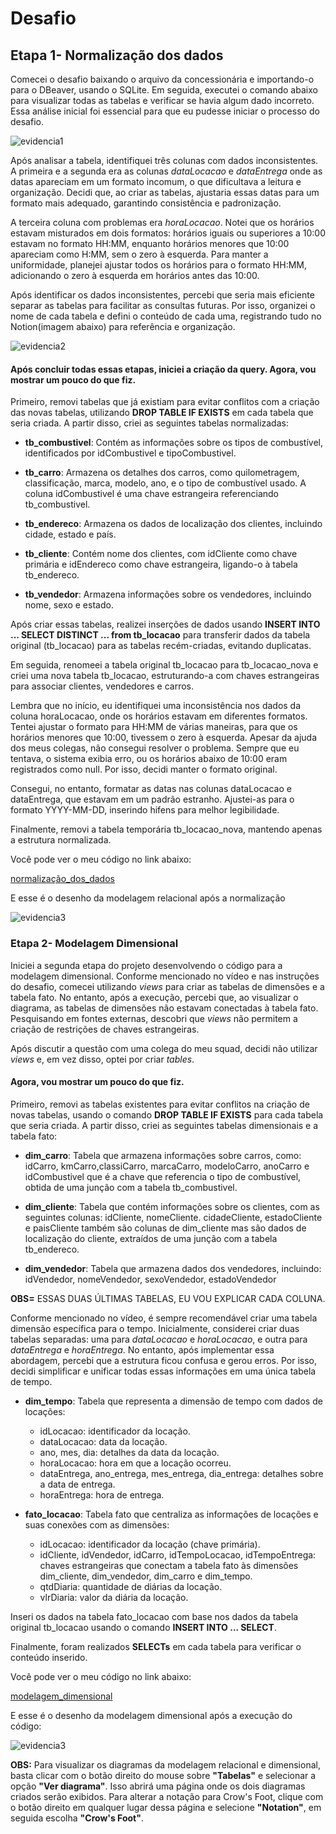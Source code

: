 # Desafio 

## Etapa 1- Normalização dos dados
Comecei o desafio baixando o arquivo da concessionária e importando-o para o DBeaver, usando o SQLite. Em seguida, executei o comando abaixo para visualizar todas as tabelas e verificar se havia algum dado incorreto. Essa análise inicial foi essencial para que eu pudesse iniciar o processo do desafio.

![evidencia1](../Evidencias/evidencia1.jpeg)

Após analisar a tabela, identifiquei três colunas com dados inconsistentes. A primeira e a segunda era as colunas _dataLocacao_ e _dataEntrega_ onde as datas apareciam em um formato incomum, o que dificultava a leitura e organização. Decidi que, ao criar as tabelas, ajustaria essas datas para um formato mais adequado, garantindo consistência e padronização.

A terceira coluna com problemas era _horaLocacao_. Notei que os horários estavam misturados em dois formatos: horários iguais ou superiores a 10:00 estavam no formato HH:MM, enquanto horários menores que 10:00 apareciam como H:MM, sem o zero à esquerda. Para manter a uniformidade, planejei ajustar todos os horários para o formato HH:MM, adicionando o zero à esquerda em horários antes das 10:00.

Após identificar os dados inconsistentes, percebi que seria mais eficiente separar as tabelas para facilitar as consultas futuras. Por isso, organizei o nome de cada tabela e defini o conteúdo de cada uma, registrando tudo no Notion(imagem abaixo) para referência e organização.

![evidencia2](../Evidencias/evidencia2.jpeg)

#### Após concluir todas essas etapas, iniciei a criação da query. Agora, vou mostrar um pouco do que fiz.
Primeiro, removi tabelas que já existiam para evitar conflitos com a criação das novas tabelas, utilizando **DROP TABLE IF EXISTS** em cada tabela que seria criada. A partir disso, criei as seguintes tabelas normalizadas:

* **tb_combustivel**: Contém as informações sobre os tipos de combustível, identificados por idCombustivel e tipoCombustivel.

* **tb_carro**: Armazena os detalhes dos carros, como quilometragem, classificação, marca, modelo, ano, e o tipo de combustível usado. A coluna idCombustivel é uma chave estrangeira referenciando tb_combustivel.

* **tb_endereco**: Armazena os dados de localização dos clientes, incluindo cidade, estado e país.

* **tb_cliente**: Contém nome dos clientes, com idCliente como chave primária e idEndereco como chave estrangeira, ligando-o à tabela tb_endereco.

* **tb_vendedor**: Armazena informações sobre os vendedores, incluindo nome, sexo e estado.

Após criar essas tabelas, realizei inserções de dados usando **INSERT INTO ... SELECT DISTINCT ... from tb_locacao** para transferir dados da tabela original (tb_locacao) para as tabelas recém-criadas, evitando duplicatas.

Em seguida, renomeei a tabela original tb_locacao para tb_locacao_nova e criei uma nova tabela tb_locacao, estruturando-a com chaves estrangeiras para associar clientes, vendedores e carros. 

Lembra que no início, eu identifiquei uma inconsistência nos dados da coluna horaLocacao, onde os horários estavam em diferentes formatos. Tentei ajustar o formato para HH:MM de várias maneiras, para que os horários menores que 10:00, tivessem o zero à esquerda. Apesar da ajuda dos meus colegas, não consegui resolver o problema. Sempre que eu tentava, o sistema exibia erro, ou os horários abaixo de 10:00 eram registrados como null. Por isso, decidi manter o formato original.

Consegui, no entanto, formatar as datas nas colunas dataLocacao e dataEntrega, que estavam em um padrão estranho. Ajustei-as para o formato YYYY-MM-DD, inserindo hifens para melhor legibilidade.

Finalmente, removi a tabela temporária tb_locacao_nova, mantendo apenas a estrutura normalizada.

Você pode ver o meu código no link abaixo: 

[normalização_dos_dados](https://github.com/Rafaapsantos/CompassUol_Programa_de_bolsas/blob/main/Sprint%202/Desafios/normalizacao_dos_dados.sql)

E esse é o desenho da modelagem relacional após a normalização 

![evidencia3](../Evidencias/evidencia3.png)

### Etapa 2- Modelagem Dimensional
Iniciei a segunda etapa do projeto desenvolvendo o código para a modelagem dimensional. Conforme mencionado no vídeo e nas instruções do desafio, comecei utilizando _views_ para criar as tabelas de dimensões e a tabela fato. No entanto, após a execução, percebi que, ao visualizar o diagrama, as tabelas de dimensões não estavam conectadas à tabela fato. Pesquisando em fontes externas, descobri que _views_ não permitem a criação de restrições de chaves estrangeiras.

Após discutir a questão com uma colega do meu squad, decidi não utilizar _views_ e, em vez disso, optei por criar _tables_.

#### Agora, vou mostrar um pouco do que fiz.


Primeiro, removi as tabelas existentes para evitar conflitos na criação de novas tabelas, usando o comando **DROP TABLE IF EXISTS** para cada tabela que seria criada. A partir disso, criei as seguintes tabelas dimensionais e a tabela fato: 

* **dim_carro**: Tabela que armazena informações sobre carros, como: idCarro, kmCarro,classiCarro, marcaCarro, modeloCarro, anoCarro e idCombustivel que é a chave que referencia o tipo de combustível, obtida de uma junção com a tabela tb_combustivel.

* **dim_cliente**: Tabela que contém informações sobre os clientes, com as seguintes colunas: idCliente, nomeCliente. cidadeCliente, estadoCliente e paisCliente também são colunas de dim_cliente mas são dados de localização do cliente, extraídos de uma junção com a tabela tb_endereco.

* **dim_vendedor**: Tabela que armazena dados dos vendedores, incluindo: idVendedor, nomeVendedor, sexoVendedor, estadoVendedor

**OBS=** ESSAS DUAS ÚLTIMAS TABELAS, EU VOU EXPLICAR CADA COLUNA. 

Conforme mencionado no vídeo, é sempre recomendável criar uma tabela dimensão específica para o tempo. Inicialmente, considerei criar duas tabelas separadas: uma para _dataLocacao_ e _horaLocacao_, e outra para _dataEntrega_ e _horaEntrega_. No entanto, após implementar essa abordagem, percebi que a estrutura ficou confusa e gerou erros. Por isso, decidi simplificar e unificar todas essas informações em uma única tabela de tempo.

* **dim_tempo**: Tabela que representa a dimensão de tempo com dados de locações: 
    * idLocacao: identificador da locação.
    * dataLocacao: data da locação.
    * ano, mes, dia: detalhes da data da locação.
    * horaLocacao: hora em que a locação ocorreu.
    * dataEntrega, ano_entrega, mes_entrega, dia_entrega: detalhes sobre a data de entrega.
    * horaEntrega: hora de entrega.

* **fato_locacao**: Tabela fato que centraliza as informações de locações e suas conexões com as dimensões:
    * idLocacao: identificador da locação (chave primária).
    * idCliente, idVendedor, idCarro, idTempoLocacao, idTempoEntrega: chaves estrangeiras que conectam a tabela fato às dimensões dim_cliente, dim_vendedor, dim_carro e dim_tempo.
    * qtdDiaria: quantidade de diárias da locação.
    * vlrDiaria: valor da diária da locação.

Inseri os dados na tabela fato_locacao com base nos dados da tabela original tb_locacao usando o comando **INSERT INTO ... SELECT**.

Finalmente, foram realizados **SELECTs** em cada tabela para verificar o conteúdo inserido.


Você pode ver o meu código no link abaixo: 

[modelagem_dimensional](https://github.com/Rafaapsantos/CompassUol_Programa_de_bolsas/blob/main/Sprint%202/Desafios/modelagem_dimensional.sql)

E esse é o desenho da modelagem dimensional após a execução do código: 

![evidencia3](../Evidencias/evidencia4.png)



**OBS:** 
Para visualizar os diagramas da modelagem relacional e dimensional, basta clicar com o botão direito do mouse sobre **"Tabelas"** e selecionar a opção **"Ver diagrama"**. Isso abrirá uma página onde os dois diagramas criados serão exibidos. Para alterar a notação para Crow's Foot, clique com o botão direito em qualquer lugar dessa página e selecione **"Notation"**, em seguida escolha **"Crow's Foot"**.